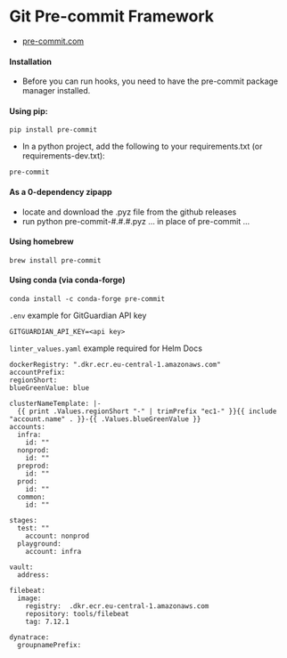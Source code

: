 # Git Pre-commit Framework
- [pre-commit.com](https://pre-commit.com/)

#### Installation
- Before you can run hooks, you need to have the pre-commit package manager installed.
#### Using pip:
```
pip install pre-commit
```
- In a python project, add the following to your requirements.txt (or requirements-dev.txt):
```
pre-commit
```
#### As a 0-dependency zipapp
- locate and download the .pyz file from the github releases
- run python pre-commit-#.#.#.pyz ... in place of pre-commit ...

#### Using homebrew
```
brew install pre-commit
```
#### Using conda (via conda-forge)
```
conda install -c conda-forge pre-commit
```
`.env` example for GitGuardian API key
```
GITGUARDIAN_API_KEY=<api key>
```
`linter_values.yaml` example required for Helm Docs
```
dockerRegistry: ".dkr.ecr.eu-central-1.amazonaws.com"
accountPrefix:
regionShort:
blueGreenValue: blue

clusterNameTemplate: |-
  {{ print .Values.regionShort "-" | trimPrefix "ec1-" }}{{ include "account.name" . }}-{{ .Values.blueGreenValue }}
accounts:
  infra:
    id: ""
  nonprod:
    id: ""
  preprod:
    id: ""
  prod:
    id: ""
  common:
    id: ""

stages:
  test: ""
    account: nonprod
  playground:
    account: infra

vault:
  address:

filebeat:
  image:
    registry:  .dkr.ecr.eu-central-1.amazonaws.com
    repository: tools/filebeat
    tag: 7.12.1

dynatrace:
  groupnamePrefix:
```
